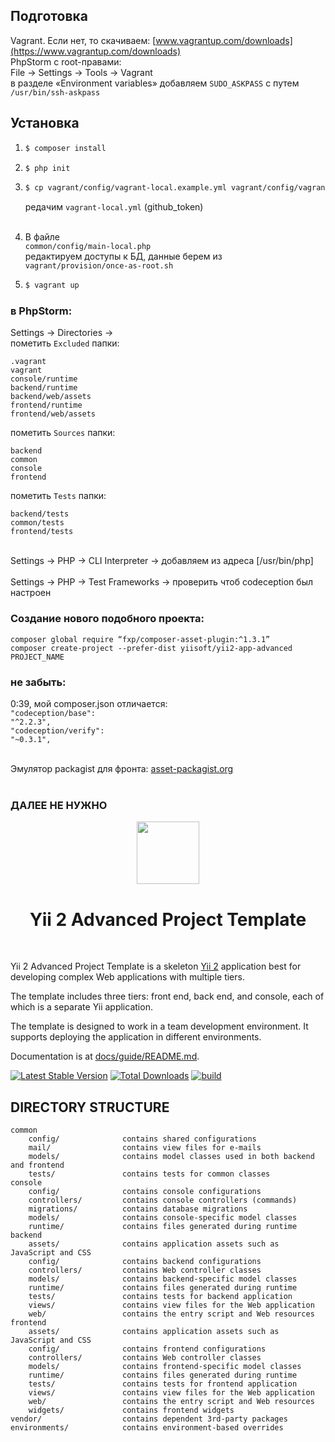 ## Подготовка

Vagrant. Если нет, то скачиваем: [www.vagrantup.com/downloads](https://www.vagrantup.com/downloads) <br>
PhpStorm с root-правами:<br>
File -> Settings -> Tools -> Vagrant <br>
в разделе «Environment variables» добавляем <code>SUDO_ASKPASS</code> с путем <code>/usr/bin/ssh-askpass</code>

## Установка

1. ```sh
   $ composer install
   ```

2. ```sh
   $ php init
   ```

3. ```sh
   $ cp vagrant/config/vagrant-local.example.yml vagrant/config/vagrant-local.yml
   ```
   редачим <code>vagrant-local.yml</code> (github_token)<br><br>

4. В файле<br>
   <code>common/config/main-local.php</code><br>
   редактируем доступы к БД, данные берем из<br>
   <code>vagrant/provision/once-as-root.sh</code>
5. ```sh
   $ vagrant up
   ```

### в PhpStorm:
Settings -> Directories -><br>
пометить <code>Excluded</code> папки:

    .vagrant
    vagrant
    console/runtime
    backend/runtime
    backend/web/assets
    frontend/runtime
    frontend/web/assets

пометить <code>Sources</code> папки:

    backend
    common
    console
    frontend

пометить <code>Tests</code> папки:

    backend/tests
    common/tests
    frontend/tests

<br>
Settings -> PHP -> CLI Interpreter -> добавляем из адреса [/usr/bin/php]<br><br>
Settings -> PHP -> Test Frameworks -> проверить чтоб codeception был настроен

### Создание нового подобного проекта:

    composer global require “fxp/composer-asset-plugin:^1.3.1”
    composer create-project --prefer-dist yiisoft/yii2-app-advanced PROJECT_NAME

### не забыть:
0:39, мой composer.json отличается:<br>
<code>"codeception/base": "^2.2.3",</code><br>
<code>"codeception/verify": "~0.3.1",</code><br><br>
 
Эмулятор packagist для фронта: [asset-packagist.org](https://asset-packagist.org/)
<br><br>


### ДАЛЕЕ НЕ НУЖНО

<p align="center">
    <a href="https://github.com/yiisoft" target="_blank">
        <img src="https://avatars0.githubusercontent.com/u/993323" height="100px">
    </a>
    <h1 align="center">Yii 2 Advanced Project Template</h1>
    <br>
</p>

Yii 2 Advanced Project Template is a skeleton [Yii 2](http://www.yiiframework.com/) application best for
developing complex Web applications with multiple tiers.

The template includes three tiers: front end, back end, and console, each of which
is a separate Yii application.

The template is designed to work in a team development environment. It supports
deploying the application in different environments.

Documentation is at [docs/guide/README.md](docs/guide/README.md).

[![Latest Stable Version](https://img.shields.io/packagist/v/yiisoft/yii2-app-advanced.svg)](https://packagist.org/packages/yiisoft/yii2-app-advanced)
[![Total Downloads](https://img.shields.io/packagist/dt/yiisoft/yii2-app-advanced.svg)](https://packagist.org/packages/yiisoft/yii2-app-advanced)
[![build](https://github.com/yiisoft/yii2-app-advanced/workflows/build/badge.svg)](https://github.com/yiisoft/yii2-app-advanced/actions?query=workflow%3Abuild)

DIRECTORY STRUCTURE
-------------------

```
common
    config/              contains shared configurations
    mail/                contains view files for e-mails
    models/              contains model classes used in both backend and frontend
    tests/               contains tests for common classes    
console
    config/              contains console configurations
    controllers/         contains console controllers (commands)
    migrations/          contains database migrations
    models/              contains console-specific model classes
    runtime/             contains files generated during runtime
backend
    assets/              contains application assets such as JavaScript and CSS
    config/              contains backend configurations
    controllers/         contains Web controller classes
    models/              contains backend-specific model classes
    runtime/             contains files generated during runtime
    tests/               contains tests for backend application    
    views/               contains view files for the Web application
    web/                 contains the entry script and Web resources
frontend
    assets/              contains application assets such as JavaScript and CSS
    config/              contains frontend configurations
    controllers/         contains Web controller classes
    models/              contains frontend-specific model classes
    runtime/             contains files generated during runtime
    tests/               contains tests for frontend application
    views/               contains view files for the Web application
    web/                 contains the entry script and Web resources
    widgets/             contains frontend widgets
vendor/                  contains dependent 3rd-party packages
environments/            contains environment-based overrides
```
